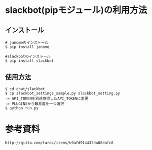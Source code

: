 # slackbot(pipモジュール)の利用方法

## インストール
```
# janomeのインストール
$ pip install janome

#slackbotのインストール
$ pip install slackbot
```

## 使用方法
```
$ cd chat/slackbot
$ cp slackbot_settings_sample.py slackbot_setting.py
-> API_TOKENを別途取得したAPI_TOKENに変更
-> PLUGINSから難易度を一つ選択
$ python run.py
```

# 参考資料
```
http://qiita.com/taroc/items/b9afd914432da08dafc8

```
